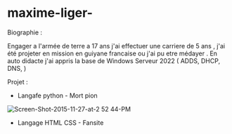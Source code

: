 # maxime-liger-

Biographie : 

Engager a l'armée de terre a 17 ans j'ai effectuer une carriere de 5 ans ,
j'ai été projeter en mission en guiyane francaise ou j'ai pu etre médayer  .
En auto didacte j'ai appris la base de Windows Serveur 2022 ( ADDS, DHCP, DNS, ) 



Projet : 

- Langafe python - Mort pion 

![Screen-Shot-2015-11-27-at-2 52 44-PM](https://github.com/user-attachments/assets/49fcac77-0e76-4664-8583-4490e7799776)



- Langage HTML CSS - Fansite

